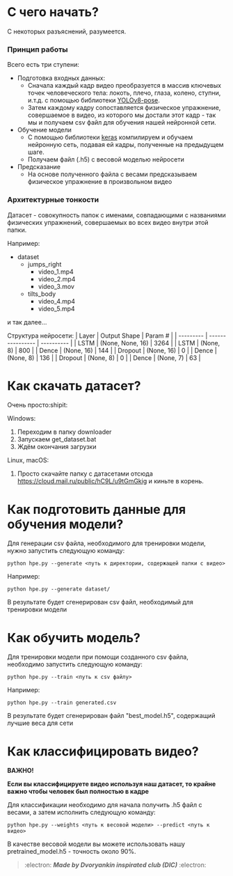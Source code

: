 # С чего начать?
С некоторых разъяснений, разумеется.

### Принцип работы
Всего есть три ступени:
- Подготовка входных данных:
  - Сначала каждый кадр видео преобразуется в массив ключевых точек человеческого тела: локоть, плечо, глаза, колено, ступни, и.т.д. с помощью библиотеки [YOLOv8-pose](https://docs.ultralytics.com/tasks/pose/).
  - Затем каждому кадру сопоставляется физическое упражнение, совершаемое в видео, из которого мы достали этот кадр - так мы и получаем csv файл для обучения нашей нейронной сети.
- Обучение модели
  - С помощью библиотеки [keras](https://github.com/keras-team/keras) компилируем и обучаем нейронную сеть, подавая ей кадры, полученные на предыдущем шаге.
  - Получаем файл (.h5) с весовой моделью нейросети
- Предсказание
  - На основе полученного файла с весами предсказываем физическое упражнение в произвольном видео


### Архитектурные тонкости
Датасет - совокупность папок с именами, совпадающими с названиями физических упражнений, совершаемых во всех видео внутри этой папки.

Например:

- dataset
  - jumps_right
      - video_1.mp4    
      - video_2.mp4  
      - video_3.mov
  - tilts_body
      - video_4.mp4
      - video_5.mp4

и так далее...

Структура нейросети:
|   Layer   |   Output Shape   |   Param #  |
| --------- | ---------------- | ---------- |
| LSTM      | (None, None, 16) | 3264       |
| LSTM      | (None, 8)        | 800        |
| Dence     | (None, 16)       | 144        |
| Dropout   | (None, 16)       | 0          |
| Dence     | (None, 8)        | 136        |
| Dropout   | (None, 8)        | 0          |
| Dence     | (None, 7)        | 63         |


# Как скачать датасет?
Очень просто:shipit:

Windows:
1. Переходим в папку downloader
2. Запускаем get_dataset.bat
3. Ждём окончания загрузки

Linux, macOS: 
1. Просто скачайте папку с датасетами отсюда https://cloud.mail.ru/public/hC9L/u9tGmGkig и киньте в корень.

# Как подготовить данные для обучения модели?
Для генерации csv файла, необходимого для тренировки модели, нужно запустить следующую команду:
```
python hpe.py --generate <путь к директории, содержащей папки с видео>
```
Например:
```
python hpe.py --generate dataset/
```

В результате будет сгенерирован csv файл, необходимый для тренировки модели

# Как обучить модель?
Для тренировки модели при помощи созданного csv файла, необходимо запустить следующую команду:
```
python hpe.py --train <путь к csv файлу>
```

Например:
```
python hpe.py --train generated.csv
```
В результате будет сгенерирован файл "best_model.h5", содержащий лучшие веса для сети

# Как классифицировать видео?
**ВАЖНО!**

**Если вы классифицируете видео используя наш датасет, то крайне важно чтобы человек был полностью в кадре**

Для классификации необходимо для начала получить .h5 файл с весами, а затем исполнить следующую команду:
```
python hpe.py --weights <путь к весовой модели> --predict <путь к видео>
```
В качестве весовой модели вы можете использовать нашу pretrained_model.h5 - точность около 90%.


>:electron:	***Made by Dvoryankin inspirated club (DIC)***   :electron:	
